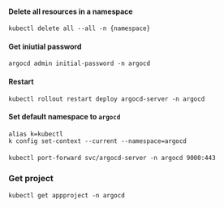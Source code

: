

#### Delete all resources in a namespace
    
    kubectl delete all --all -n {namespace}


#### Get iniutial password 
    
    argocd admin initial-password -n argocd

#### Restart

    kubectl rollout restart deploy argocd-server -n argocd

####  Set default namespace to `argocd`

    alias k=kubectl
    k config set-context --current --namespace=argocd


#### 

    kubectl port-forward svc/argocd-server -n argocd 9000:443

### Get project

    kubectl get appproject -n argocd




















